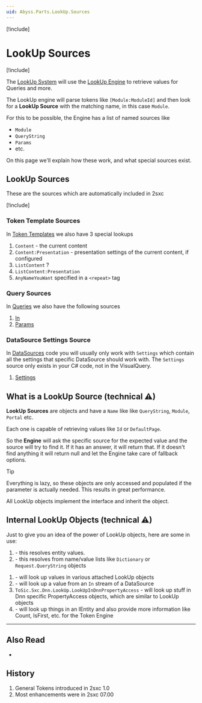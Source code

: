```yaml
---
uid: Abyss.Parts.LookUp.Sources
---
```


[!include[](~/assets/features/look-up-system.md)]

# LookUp Sources

[!include[](~/pages/basics/stack/_shared-float-summary.md)]
<style>.context-box-summary .lookup-sources { visibility: visible; } </style>

The [LookUp System](xref:Abyss.Parts.LookUp.Index) will use the [LookUp Engine](xref:Abyss.Parts.LookUp.Engine) to retrieve values for Queries and more.

The LookUp engine will parse tokens like `[Module:ModuleId]` and then look for a **LookUp Source** with the matching name, in this case `Module`.

For this to be possible, the Engine has a list of named sources like

* `Module`
* `QueryString`
* `Params`
* etc.

On this page we'll explain how these work, and what special sources exist.

## LookUp Sources

These are the sources which are automatically included in 2sxc

[!include[](~/pages/abyss/parts/look-up/_include-common-sources.md)]

### Token Template Sources

In [Token Templates](xref:Basics.Server.Render.Tokens.Index) we also have 3 special lookups

1. `Content` - the current content
1. `Content:Presentation` - presentation settings of the current content, if configured
1. `ListContent` ?
1. `ListContent:Presentation`
1. `AnyNameYouWant` specified in a `<repeat>` tag


### Query Sources

In [Queries](xref:Basics.Query.Index) we also have the following sources

1. [In](xref:Abyss.Parts.LookUp.In)
1. [Params](xref:Abyss.Parts.LookUp.Params)


### DataSource Settings Source

In [DataSources](xref:NetCode.DataSources.Index) code you will usually only work with `Settings` which contain all the settings that specific DataSource should work with. The `Settings` source only exists in your C# code, not in the VisualQuery.

1. [Settings](xref:Abyss.Parts.LookUp.MyConfiguration)


## What is a LookUp Source (technical ⚠)

**LookUp Sources** are [](xref:ToSic.Lib.LookUp.ILookUp) objects and have a `Name` like like `QueryString`, `Module`, `Portal` etc.

Each one is capable of retrieving values like `Id` or `DefaultPage`.

So the **Engine** will ask the specific source for the expected value and the source will try to find it.
If it has an answer, it will return that.
If it doesn't find anything it will return null and let the Engine take care of fallback options.

> [!TIP]
> Everything is lazy, so these objects are only accessed and populated if the parameter is actually needed.
> This results in great performance.

All LookUp objects implement the [](xref:ToSic.Lib.LookUp.ILookUp) interface and inherit the [](xref:ToSic.Lib.LookUp.LookUpBase) object.

## Internal LookUp Objects (technical ⚠)

Just to give you an idea of the power of LookUp objects, here are some in use:

1. [](xref:ToSic.Eav.LookUp.LookUpInEntity) - this resolves entity values.
1. [](xref:ToSic.Eav.LookUp.LookUpInNameValueCollection) - this resolves from name/value lists like `Dictionary` or `Request.QueryString` objects
<!-- 1. [](xref:ToSic.Eav.LookUp.LookUpInMetadata) - will get values from Metadata of something -->
1. [](xref:ToSic.Lib.LookUp.LookUpInLookUps) - will look up values in various attached LookUp objects
1. [](xref:ToSic.Eav.LookUp.LookUpInDataTarget) - will look up a value from an `In` stream of a DataSource
1. `ToSic.Sxc.Dnn.LookUp.LookUpInDnnPropertyAccess` - will look up stuff in Dnn specific PropertyAccess objects, which are similar to LookUp objects
1. [](xref:ToSic.Eav.LookUp.LookUpInEntity) - will look up things in an IEntity and also provide more information like Count, IsFirst, etc. for the Token Engine

---

## Also Read

* [](xref:Abyss.Parts.LookUp.Index)

## History

1. General Tokens introduced in 2sxc 1.0
1. Most enhancements were in 2sxc 07.00

